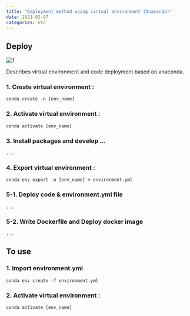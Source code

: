 ```yaml
---
title: "Deployment method using virtual environment (Anaconda)"
date: 2021-02-07
categories: etc
---
```


## Deploy

![1](https://user-images.githubusercontent.com/54389889/107140993-4a105900-6969-11eb-90e6-dadce153fae7.png)

Describes virtual environment and code deployment based on anaconda.

### 1. Create virtual environment :
```
conda create -n [env_name]
```
### 2. Activate virtual environment :
```
conda activate [env_name]
```
### 3. Install packages and develop ...
```
...
```
### 4. Export virtual environment :
```
conda env export -n [env_name] > environment.yml
```
### 5-1. Deploy code & environment.yml file
```
...
```
### 5-2. Write Dockerfile and Deploy docker image
```
...
```

## To use
### 1. Import environment.yml
```
conda env create -f environment.yml
```
### 2. Activate virtual environment :
```
conda activate [env_name]
```